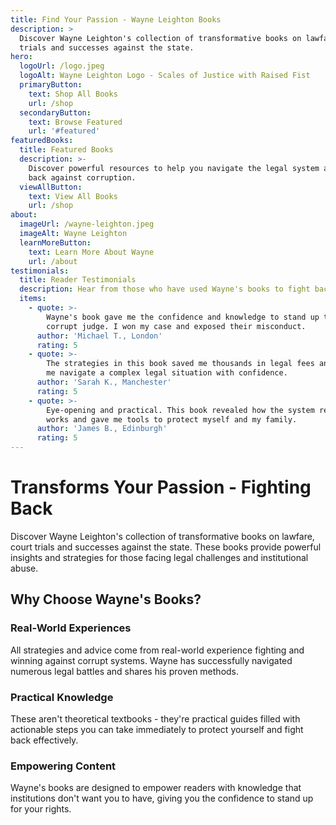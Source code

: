```yaml
---
title: Find Your Passion - Wayne Leighton Books
description: >
  Discover Wayne Leighton's collection of transformative books on lawfare, court
  trials and successes against the state.
hero:
  logoUrl: /logo.jpeg
  logoAlt: Wayne Leighton Logo - Scales of Justice with Raised Fist
  primaryButton:
    text: Shop All Books
    url: /shop
  secondaryButton:
    text: Browse Featured
    url: '#featured'
featuredBooks:
  title: Featured Books
  description: >-
    Discover powerful resources to help you navigate the legal system and fight
    back against corruption.
  viewAllButton:
    text: View All Books
    url: /shop
about:
  imageUrl: /wayne-leighton.jpeg
  imageAlt: Wayne Leighton
  learnMoreButton:
    text: Learn More About Wayne
    url: /about
testimonials:
  title: Reader Testimonials
  description: Hear from those who have used Wayne's books to fight back and win.
  items:
    - quote: >-
        Wayne's book gave me the confidence and knowledge to stand up to a
        corrupt judge. I won my case and exposed their misconduct.
      author: 'Michael T., London'
      rating: 5
    - quote: >-
        The strategies in this book saved me thousands in legal fees and helped
        me navigate a complex legal situation with confidence.
      author: 'Sarah K., Manchester'
      rating: 5
    - quote: >-
        Eye-opening and practical. This book revealed how the system really
        works and gave me tools to protect myself and my family.
      author: 'James B., Edinburgh'
      rating: 5
---
```


# Transforms Your Passion -  Fighting Back

Discover Wayne Leighton's collection of transformative books on lawfare, court trials and successes against the state. These books provide powerful insights and strategies for those facing legal challenges and institutional abuse.

## Why Choose Wayne's Books?

### Real-World Experiences

All strategies and advice come from real-world experience fighting and winning against corrupt systems. Wayne has successfully navigated numerous legal battles and shares his proven methods.

### Practical Knowledge

These aren't theoretical textbooks - they're practical guides filled with actionable steps you can take immediately to protect yourself and fight back effectively.

### Empowering Content

Wayne's books are designed to empower readers with knowledge that institutions don't want you to have, giving you the confidence to stand up for your rights.
